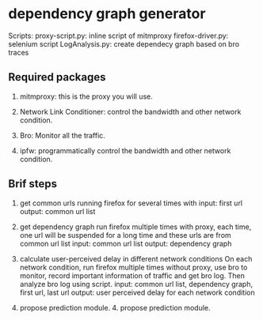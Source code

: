 # dependency graph generator
Scripts:
proxy-script.py: inline script of mitmproxy
firefox-driver.py: selenium script
LogAnalysis.py: create dependecy graph based on bro traces

## Required packages
1. mitmproxy:
this is the proxy you will use. 

2. Network Link Conditioner:
control the bandwidth and other network condition.

3. Bro:
Monitor all the traffic.

4. ipfw:
programmatically control the bandwidth and other network condition.



  
## Brif steps
1. get common urls
          running firefox for several times with 
          input: first url
          output: common url list
          
2. get dependency graph
          run firefox multiple times with proxy, each time, one url will be suspended for a long time and these urls are from common url list
          input: common url list
          output: dependency graph

3. calculate user-perceived delay in different network conditions
          On each network condition, run firefox multiple times without proxy, use bro to monitor, record important information of traffic and get bro log. Then analyze bro log using script.
          input: common url list, dependency graph, first url, last url
          output: user perceived delay for each network condition

4. propose prediction module.												    4. propose prediction module.

